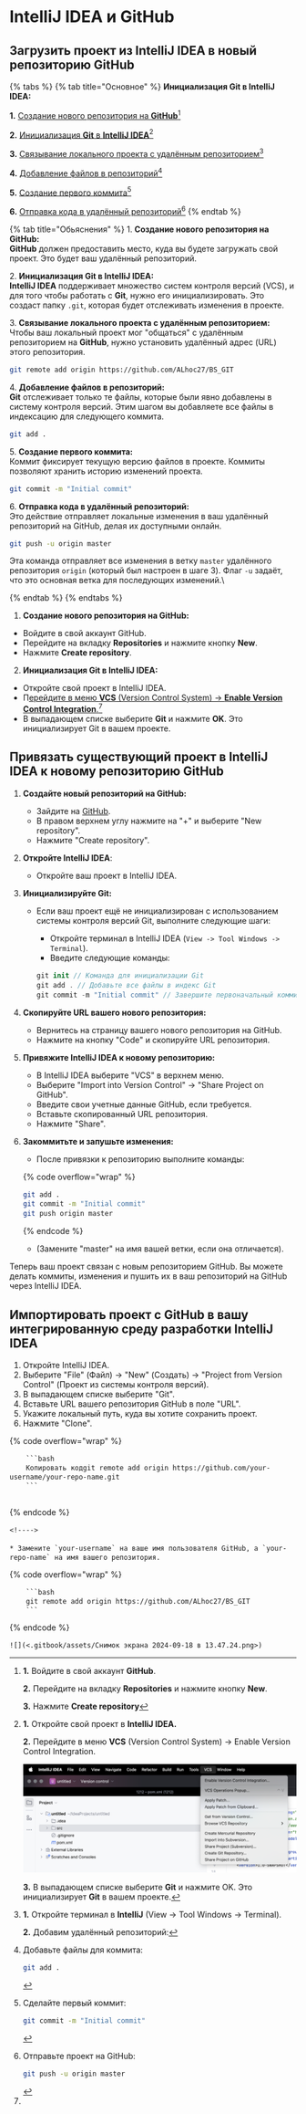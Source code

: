 # IntelliJ IDEA и GitHub

## Загрузить проект из IntelliJ IDEA в новый репозиторию GitHub

{% tabs %}
{% tab title="Основное" %}
**Инициализация Git в IntelliJ IDEA:**

**1.** [Создание нового репозитория на **GitHub**](#user-content-fn-1)[^1]

**2.** [Инициализация **Git** в **IntelliJ IDEA**](#user-content-fn-2)[^2]

**3.** [Связывание локального проекта с удалённым репозиторием](#user-content-fn-3)[^3]

**4.** [Добавление файлов в репозиторий](#user-content-fn-4)[^4]

**5.** [Создание первого коммита](#user-content-fn-5)[^5]

**6.** [Отправка кода в удалённый репозиторий](#user-content-fn-6)[^6]
{% endtab %}

{% tab title="Обьяснения" %}
1\. **Создание нового репозитория на GitHub:**\
**GitHub** должен предоставить место, куда вы будете загружать свой проект. Это будет ваш удалённый репозиторий.

2\. **Инициализация Git в IntelliJ IDEA:**\
**IntelliJ IDEA** поддерживает множество систем контроля версий (VCS), и для того чтобы работать с **Git**, нужно его инициализировать. Это создаст папку `.git`, которая будет отслеживать изменения в проекте.

3\. **Связывание локального проекта с удалённым репозиторием:**\
Чтобы ваш локальный проект мог "общаться" с удалённым репозиторием на **GitHub**, нужно установить удалённый адрес (URL) этого репозитория.

```bash
git remote add origin https://github.com/ALhoc27/BS_GIT
```

4\. **Добавление файлов в репозиторий:**\
**Git** отслеживает только те файлы, которые были явно добавлены в систему контроля версий. Этим шагом вы добавляете все файлы в индексацию для следующего коммита.

```bash
git add .
```

5\. **Создание первого коммита:**\
Коммит фиксирует текущую версию файлов в проекте. Коммиты позволяют хранить историю изменений проекта.

```bash
git commit -m "Initial commit"
```

6\. **Отправка кода в удалённый репозиторий:**\
Это действие отправляет локальные изменения в ваш удалённый репозиторий на GitHub, делая их доступными онлайн.

```bash
git push -u origin master
```

Эта команда отправляет все изменения в ветку `master` удалённого репозитория `origin` (который был настроен в шаге 3). Флаг `-u` задаёт, что это основная ветка для последующих изменений.\

{% endtab %}
{% endtabs %}





1. **Создание нового репозитория на GitHub:**

* Войдите в свой аккаунт GitHub.
* Перейдите на вкладку **Repositories** и нажмите кнопку **New**.
* Нажмите **Create repository**.

2. **Инициализация Git в IntelliJ IDEA:**

* Откройте свой проект в IntelliJ IDEA.
* П[ерейдите в меню **VCS** (Version Control System) → **Enable Version Control Integration**.](#user-content-fn-7)[^7]
* В выпадающем списке выберите **Git** и нажмите **OK**. Это инициализирует Git в вашем проекте.

## Привязать существующий проект в IntelliJ IDEA к новому репозиторию GitHub

1. **Создайте новый репозиторий на GitHub:**
   * Зайдите на [GitHub](https://github.com/).
   * В правом верхнем углу нажмите на "+" и выберите "New repository".
   * Нажмите "Create repository".
2. **Откройте IntelliJ IDEA**:
   * Откройте ваш проект в IntelliJ IDEA.
3. **Инициализируйте Git:**
   *   Если ваш проект ещё не инициализирован с использованием системы контроля версий Git, выполните следующие шаги:

       * Откройте терминал в IntelliJ IDEA (`View -> Tool Windows -> Terminal`).
       * Введите следующие команды:

       ```swift
       git init // Команда для инициализации Git
       git add . // Добавьте все файлы в индекс Git
       git commit -m "Initial commit" // Завершите первоначальный коммит
       ```
4. **Скопируйте URL вашего нового репозитория:**
   * Вернитесь на страницу вашего нового репозитория на GitHub.
   * Нажмите на кнопку "Code" и скопируйте URL репозитория.
5. **Привяжите IntelliJ IDEA к новому репозиторию:**
   * В IntelliJ IDEA выберите "VCS" в верхнем меню.
   * Выберите "Import into Version Control" -> "Share Project on GitHub".
   * Введите свои учетные данные GitHub, если требуется.
   * Вставьте скопированный URL репозитория.
   * Нажмите "Share".
6.  **Закоммитьте и запушьте изменения:**

    * После привязки к репозиторию выполните команды:

    {% code overflow="wrap" %}
    ```bash
    git add .
    git commit -m "Initial commit"
    git push origin master
    ```
    {% endcode %}

    * (Замените "master" на имя вашей ветки, если она отличается).

Теперь ваш проект связан с новым репозиторием GitHub. Вы можете делать коммиты, изменения и пушить их в ваш репозиторий на GitHub через IntelliJ IDEA.

## Импортировать проект с GitHub в вашу интегрированную среду разработки IntelliJ IDEA

1. Откройте IntelliJ IDEA.
2. Выберите "File" (Файл) -> "New" (Создать) -> "Project from Version Control" (Проект из системы контроля версий).
3. В выпадающем списке выберите "Git".
4. Вставьте URL вашего репозитория GitHub в поле "URL".
5. Укажите локальный путь, куда вы хотите сохранить проект.
6. Нажмите "Clone".

{% code overflow="wrap" %}
````
    ```bash
    Копировать кодgit remote add origin https://github.com/your-username/your-repo-name.git
    ```
    
````
{% endcode %}

```
<!---->

* Замените `your-username` на ваше имя пользователя GitHub, а `your-repo-name` на имя вашего репозитория.
```

[^1]: **1.** Войдите в свой аккаунт **GitHub**.

    **2.** Перейдите на вкладку **Repositories** и нажмите кнопку **New**.

    **3.** Нажмите **Create repository**

[^2]: **1.** Откройте свой проект в **IntelliJ IDEA.**

    **2.** Перейдите в меню **VCS** (Version Control System) → Enable Version Control Integration.

    ![](<.gitbook/assets/Снимок экрана 2024-09-18 в 11.11.21.png>)

    **3.** В выпадающем списке выберите **Git** и нажмите OK. Это инициализирует **Git** в вашем проекте.

[^3]: **1.** Откройте терминал в **IntelliJ** (View → Tool Windows → Terminal).

    **2.** Добавим удалённый репозиторий:

{% code overflow="wrap" %}
````
    ```bash
    git remote add origin https://github.com/ALhoc27/BS_GIT
    ```
````
{% endcode %}

    ![](<.gitbook/assets/Снимок экрана 2024-09-18 в 13.47.24.png>)

[^4]: Добавьте файлы для коммита:

    ```bash
    git add .
    ```

[^5]: Сделайте первый коммит:

    ```bash
    git commit -m "Initial commit"
    ```

[^6]: Отправьте проект на GitHub:

    ```bash
    git push -u origin master
    ```

[^7]: 
